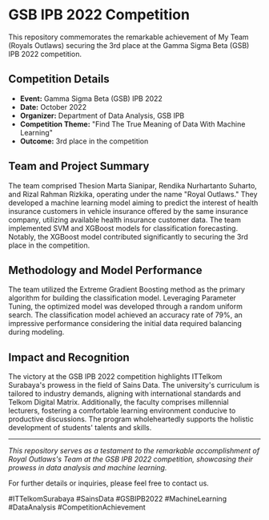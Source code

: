 # GSB IPB 2022 Competition

This repository commemorates the remarkable achievement of My Team (Royals Outlaws) securing the 3rd place at the Gamma Sigma Beta (GSB) IPB 2022 competition.

## Competition Details

- **Event:** Gamma Sigma Beta (GSB) IPB 2022
- **Date:** October 2022
- **Organizer:** Department of Data Analysis, GSB IPB
- **Competition Theme:** "Find The True Meaning of Data With Machine Learning"
- **Outcome:** 3rd place in the competition

## Team and Project Summary

The team comprised Thesion Marta Sianipar, Rendika Nurhartanto Suharto, and Rizal Rahman Rizkika, operating under the name "Royal Outlaws." They developed a machine learning model aiming to predict the interest of health insurance customers in vehicle insurance offered by the same insurance company, utilizing available health insurance customer data. The team implemented SVM and XGBoost models for classification forecasting. Notably, the XGBoost model contributed significantly to securing the 3rd place in the competition.

## Methodology and Model Performance

The team utilized the Extreme Gradient Boosting method as the primary algorithm for building the classification model. Leveraging Parameter Tuning, the optimized model was developed through a random uniform search. The classification model achieved an accuracy rate of 79%, an impressive performance considering the initial data required balancing during modeling.

## Impact and Recognition

The victory at the GSB IPB 2022 competition highlights ITTelkom Surabaya's prowess in the field of Sains Data. The university's curriculum is tailored to industry demands, aligning with international standards and Telkom Digital Matrix. Additionally, the faculty comprises millennial lecturers, fostering a comfortable learning environment conducive to productive discussions. The program wholeheartedly supports the holistic development of students' talents and skills.

---

*This repository serves as a testament to the remarkable accomplishment of Royal Outlaws's Team at the GSB IPB 2022 competition, showcasing their prowess in data analysis and machine learning.*

For further details or inquiries, please feel free to contact us.

#ITTelkomSurabaya #SainsData #GSBIPB2022 #MachineLearning #DataAnalysis #CompetitionAchievement
